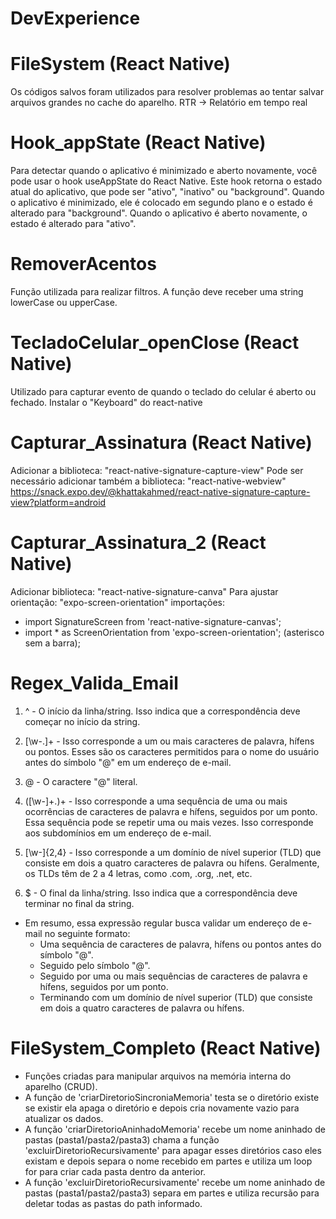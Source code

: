 # DevExperience

# FileSystem (React Native)

Os códigos salvos foram utilizados para resolver problemas ao tentar salvar arquivos grandes no cache do aparelho.
RTR -> Relatório em tempo real

# Hook_appState (React Native)

Para detectar quando o aplicativo é minimizado e aberto novamente, você pode usar o hook useAppState do React Native.
Este hook retorna o estado atual do aplicativo, que pode ser "ativo", "inativo" ou "background". Quando o aplicativo é minimizado, ele é colocado em segundo plano e o estado é alterado para "background". Quando o aplicativo é aberto novamente, o estado é alterado para "ativo".

# RemoverAcentos

Função utilizada para realizar filtros. A função deve receber uma string lowerCase ou upperCase.

# TecladoCelular_openClose (React Native)

Utilizado para capturar evento de quando o teclado do celular é aberto ou fechado.
Instalar o "Keyboard" do react-native

# Capturar_Assinatura (React Native)

Adicionar a biblioteca: "react-native-signature-capture-view"
Pode ser necessário adicionar também a biblioteca: "react-native-webview"
https://snack.expo.dev/@khattakahmed/react-native-signature-capture-view?platform=android

# Capturar_Assinatura_2 (React Native)

Adicionar biblioteca: "react-native-signature-canva"
Para ajustar orientação: "expo-screen-orientation"
importações:

- import SignatureScreen from 'react-native-signature-canvas';
- import \* as ScreenOrientation from 'expo-screen-orientation'; (asterisco sem a barra);

# Regex_Valida_Email

1.  ^ - O início da linha/string. Isso indica que a correspondência deve começar no início da string.

2.  [\w-\.]+ - Isso corresponde a um ou mais caracteres de palavra, hífens ou pontos. Esses são os caracteres permitidos para o nome do usuário antes do símbolo "@" em um endereço de e-mail.

3.  @ - O caractere "@" literal.

4.  ([\w-]+\.)+ - Isso corresponde a uma sequência de uma ou mais ocorrências de caracteres de palavra e hífens, seguidos por um ponto. Essa sequência pode se repetir uma ou mais vezes. Isso corresponde aos subdomínios em um endereço de e-mail.

5.  [\w-]{2,4} - Isso corresponde a um domínio de nível superior (TLD) que consiste em dois a quatro caracteres de palavra ou hífens. Geralmente, os TLDs têm de 2 a 4 letras, como .com, .org, .net, etc.

6.  $ - O final da linha/string. Isso indica que a correspondência deve terminar no final da string.

- Em resumo, essa expressão regular busca validar um endereço de e-mail no seguinte formato:
  - Uma sequência de caracteres de palavra, hífens ou pontos antes do símbolo "@".
  - Seguido pelo símbolo "@".
  - Seguido por uma ou mais sequências de caracteres de palavra e hífens, seguidos por um ponto.
  - Terminando com um domínio de nível superior (TLD) que consiste em dois a quatro caracteres de palavra ou hífens.

# FileSystem_Completo (React Native)

- Funções criadas para manipular arquivos na memória interna do aparelho (CRUD).
- A função de 'criarDiretorioSincroniaMemoria' testa se o diretório existe se existir ela apaga o diretório e depois cria novamente vazio para atualizar os dados.
- A função 'criarDiretorioAninhadoMemoria' recebe um nome aninhado de pastas (pasta1/pasta2/pasta3) chama a função 'excluirDiretorioRecursivamente' para apagar esses diretórios caso eles existam e depois separa o nome recebido em partes e utiliza um loop for para criar cada pasta dentro da anterior.
- A função 'excluirDiretorioRecursivamente' recebe um nome aninhado de pastas (pasta1/pasta2/pasta3) separa em partes e utiliza recursão para deletar todas as pastas do path informado.
